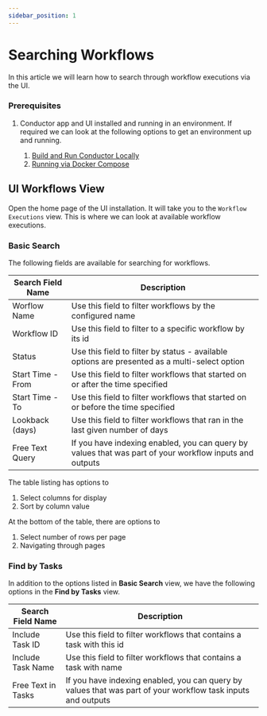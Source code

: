 ```yaml
---
sidebar_position: 1
---
```


# Searching Workflows

In this article we will learn how to search through workflow executions via the UI.

### Prerequisites

1. Conductor app and UI installed and running in an environment. If required we can look at the following options to get
   an environment up and running.

    1. [Build and Run Conductor Locally](/content/docs/getting-started/install/running-locally)
    2. [Running via Docker Compose](/content/docs/getting-started/install/running-locally-docker)

## UI Workflows View

Open the home page of the UI installation. It will take you to the `Workflow Executions` view. This is where we can look
at available workflow executions.

### Basic Search

The following fields are available for searching for workflows.

|Search Field Name|Description|
|---|---|
| Worflow Name | Use this field to filter workflows by the configured name |
| Workflow ID  | Use this field to filter to a specific workflow by its id |
| Status  | Use this field to filter by status - available options are presented as a multi-select option |
|Start Time - From| Use this field to filter workflows that started on or after the time specified|
|Start Time - To| Use this field to filter workflows that started on or before the time specified|
|Lookback (days)| Use this field to filter workflows that ran in the last given number of days|
|Free Text Query| If you have indexing enabled, you can query by values that was part of your workflow inputs and outputs|

The table listing has options to
1. Select columns for display
2. Sort by column value

At the bottom of the table, there are options to
1. Select number of rows per page
2. Navigating through pages

### Find by Tasks

In addition to the options listed in **Basic Search** view, we have the following options in the **Find by Tasks** view.

|Search Field Name|Description|
|---|---|
| Include Task ID | Use this field to filter workflows that contains a task with this id |
| Include Task Name | Use this field to filter workflows that contains a task with name |
| Free Text in Tasks | If you have indexing enabled, you can query by values that was part of your workflow task inputs and outputs |

